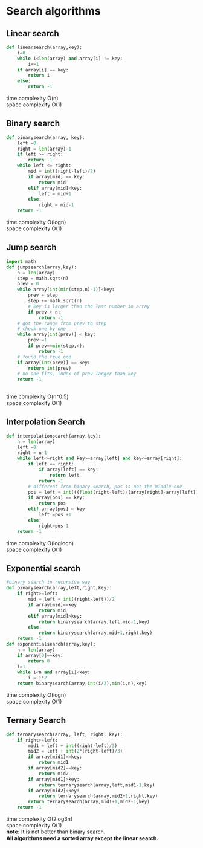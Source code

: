# Search algorithms
## Linear search
```python
def linearsearch(array,key):
	i=0
	while i<len(array) and array[i] != key:
		i+=1
	if array[i] == key:
		return i
	else:
		return -1
```
time complexity O(n)  
space complexity O(1)  

## Binary search
```python
def binarysearch(array, key):
	left =0
	right = len(array)-1
	if left >= right:
		return -1
	while left <= right:
		mid = int((right-left)/2)
		if array[mid] == key:
			return mid
		elif array[mid]<key:
			left = mid+1
		else:
			right = mid-1
	return -1
```
time complexity O(logn)  
space complexity O(1)  
## Jump search
```python
import math
def jumpsearch(array,key):
	n = len(array)
	step = math.sqrt(n)
	prev = 0
	while array[int(min(step,n)-1)]<key:
		prev = step
		step += math.sqrt(n)
		# key is larger than the last number in array
		if prev > n:
			return -1
	# got the range from prev to step
	# check one by one
	while array[int(prev)] < key:
		prev+=1
		if prev==min(step,n):
			return -1
	# found the true one
	if array[int(prev)] == key:
		return int(prev)
	# no one fits, index of prev larger than key
	return -1
		
```
time complexity O(n^0.5)  
space complexity O(1)  
## Interpolation Search
```python
def interpolationsearch(array,key):
	n = len(array)
	left =0
	right = n-1
	while left<=right and key>=array[left] and key<=array[right]:
		if left == right:
			if array[left] == key:
				return left
			return -1
		# different from binary search, pos is not the middle one
		pos = left + int(((float(right-left)/(array[right]-array[left]))*(key-array[left])))
		if array[pos] == key:
			return pos
		elif array[pos] < key:
			left =pos +1
		else:
			right=pos-1
	return -1
```
time complexity O(loglogn)  
space complexity O(1)  
## Exponential search
```python
#binary search in recursive way
def binarysearch(array,left,right,key):
	if right>=left:
		mid = left + int((right-left))/2
		if array[mid]==key
			return mid
		elif array[mid]>key:
			return binarysearch(array,left,mid-1,key)
		else:
			return binarysearch(array,mid+1,right,key)
	return -1
def exponentialsearch(array,key):
	n = len(array)
	if array[0]==key:
		return 0
	i=1
	while i<n and array[i]<key:
		i = i*2
	return binarysearch(array,int(i/2),min(i,n),key)
```
time complexity O(logn)  
space complexity O(1)  

## Ternary Search
```python
def ternarysearch(array, left, right, key):
	if right>=left:
		mid1 = left + int((right-left)/3)
		mid2 = left + int(2*(right-left)/3)
		if array[mid1]==key:
			return mid1
		if array[mid2]==key:
			return mid2
		if array[mid1]>key:
			return ternarysearch(array,left,mid1-1,key)
		if array[mid2]<key:
			return ternarysearch(array,mid2+1,right,key)
		return ternarysearch(array,mid1+1,mid2-1,key)
	return -1
```
time complexity O(2log3n)  
space complexity O(1)  
**note:** It is not better than binary search.  
**All algorithms need a sorted array except the linear search.**  